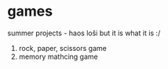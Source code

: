 # games
summer projects - haos loši but it is what it is :/ 
1. rock, paper, scissors game
2. memory mathcing game
